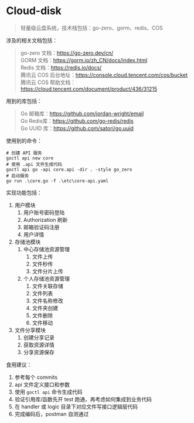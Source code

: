 # Cloud-disk

> 轻量级云盘系统，技术栈包括：go-zero、gorm、redis、COS

涉及的相关文档包括：
> go-zero 文档：https://go-zero.dev/cn/  
> GORM 文档：https://gorm.io/zh_CN/docs/index.html  
> Redis 文档：https://redis.io/docs/  
> 腾讯云 COS 后台地址：https://console.cloud.tencent.com/cos/bucket  
> 腾讯云 COS 帮助文档：https://cloud.tencent.com/document/product/436/31215  

用到的库包括：
> Go 邮箱库：https://github.com/jordan-wright/email  
> Go Redis库：https://github.com/go-redis/redis  
> Go UUID 库：https://github.com/satori/go.uuid

使用到的命令：
```shell
# 创建 API 服务
goctl api new core
# 使用 .api 文件生成代码
goctl api go -api core.api -dir . -style go_zero
# 启动服务
go run .\core.go -f .\etc\core-api.yaml
```

实现功能包括：
1. 用户模块
   1. 用户账号密码登陆
   2. Authorization 刷新
   3. 邮箱验证码注册
   4. 用户详情
2. 存储池模块
   1. 中心存储池资源管理
      1. 文件上传
      2. 文件秒传
      3. 文件分片上传
   2. 个人存储池资源管理
      1. 文件关联存储
      2. 文件列表
      3. 文件名称修改
      4. 文件夹创建
      5. 文件删除
      6. 文件移动
3. 文件分享模块
   1. 创建分享记录
   2. 获取资源详情
   3. 分享资源保存


食用建议：
1. 参考每个 commits
2. api 文件定义接口和参数
3. 使用 `goctl api` 命令生成代码
4. 验证引用库/函数先开 test 跑通，再考虑如何集成到业务代码
5. 在 handler 或 logic 目录下对应文件写接口逻辑层代码
6. 完成编码后，postman 自测通过